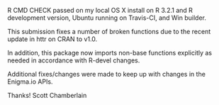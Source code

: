 R CMD CHECK passed on my local OS X install on R 3.2.1 and R development
version, Ubuntu running on Travis-CI, and Win builder.

This submission fixes a number of broken functions due to the
recent update in httr on CRAN to v1.0.

In addition, this package now imports non-base functions explicitly as
needed in accordance with R-devel changes.

Additional fixes/changes were made to keep up with changes in the Enigma.io APIs.

Thanks! Scott Chamberlain
